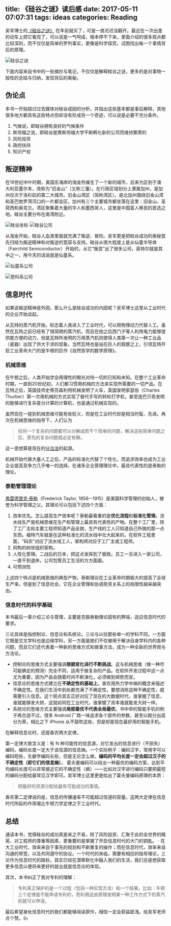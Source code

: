 title: 《硅谷之谜》读后感
date: 2017-05-11 07:07:31
tags: ideas
categories: Reading
---

吴军博士的[《硅谷之谜》](https://book.douban.com/subject/26665230/) 在年前就买了，可是一直迟迟没翻开。最近在一次出差的动车上把它看完了，可以说是一气呵成，根本停不下来，里面介绍的很多观点都比较深刻，而不仅仅是简单的罗列事实，更像是科学探究，试图找出每一个事情背后的原理。

![硅谷之谜](http://ww1.sinaimg.cn/large/5fee18eegy1ffh87lqu9uj20930bct92.jpg)

下面内容来自书中的一些摘抄与笔记，不仅仅是解释硅谷之谜，更多的是对事物一般性的总结与归纳，发现背后的奥秘。

## 伪论点

本书一开始探讨过去媒体对硅谷成因的分析，并指出这些基本都是事后解释，其他很多地方都具有这些特点但却没有形成另一个奇迹，可以说是必要不充分条件。

1. 气候说，即硅谷拥有良好的气候条件
2. 斯坦福之说，即硅谷是靠斯坦福大学不断孵化新的公司而维持繁荣的
3. 风险投资
4. 政府扶持
5. 知识产权

## 叛逆精神

在19世纪中叶时期，美国东海岸的淘金热催生了一个新的城市，后来为区别于澳大利亚墨尔本，改称为“旧金山”（又称三藩）。在行政区域划分上隶属加州，是加州仅次于洛杉矶的第二大城市。旧金山湾区（简称湾区）。是北加州围绕旧金山湾和圣巴勃罗湾河口的一片都会区。加州有三个主要城市都坐落在这里：旧金山、圣荷西和奥克兰。湾区聚集着大量的华人和墨西哥人，这里是中国富人移民的首选之地。硅谷主要分布在南湾附近。

![硅谷坐标](http://ww1.sinaimg.cn/large/5fee18eegy1ffh86rw9s5j20go0ca0yp.jpg)
![硅谷公司](http://ww1.sinaimg.cn/large/5fee18eegy1ffh4j95w0tj20go0ci78x.jpg)

从淘金开始，硅谷人血液里面就充满了叛逆、冒险。吴军更是把硅谷成功的奥秘首先归结为叛逆精神和对叛逆的宽容与支持。硅谷从很大程度上是从仙童半导体（Fairchild Semiconductor）开始的，从它“叛变”出了很多公司，英特尔就是其中之一，用今天的话说就是仙童系。

![仙童系公司](http://ww1.sinaimg.cn/large/5fee18eegy1ffh4m4fhxhj20yw190ajb.jpg)

![思科系公司](http://ww1.sinaimg.cn/large/5fee18eegy1ffh4nthd5vj22io1w0kjl.jpg)

## 信息时代

如果说叛逆精神是外因，那么什么是硅谷成功的内因呢？吴军博士这里从工业时代的企业开始谈起。

从瓦特的蒸汽机开始，标志着人类进入了工业时代，可以用物理动力代替人工。虽然在瓦特之前已经有了很简陋的蒸汽机，而且在他之后西门子等人利用电力能够提供能方便的动力，但是瓦特所发明的万用蒸汽机则使得人类第一次让一种工业品（瓷器）出现了供大于求的现象。当然瓦特也是站在巨人的肩膀之上，引领瓦特开启工业革命大门的是牛顿的巨作《自然哲学的数学原理》。

### 机械思维

在牛顿之后，人类开始学会用理性的眼光对待一切的已知和未知。在整个工业革命时期，一直到20世纪初，人们都习惯用机械的方法来实现所需要的一切产品。在瓦特之后，英国技师史蒂芬森利用机械发明了火车，英国发明家瑟伯（Charles Thurber）第一次用机械的方式实现了替代手写的转轮打字机，甚至连巴贝奇发明的能够进行复杂差分计算的计算机，也是通过机械实现的。

虽然现在一提到机械思维可能有些贬义，但是在工业时代却是相当时髦、先进。再次在机械思维的指导下，人们认为

> 任何一个复杂的问题都可以分解成若干个简单的问题，解决这些简单问题之后，原先的复杂问题就必定有解。

这一思想算是现在的[分治法](https://en.wikipedia.org/wiki/Divide_and_conquer_algorithm)的起源。

机械开始代替大量人工之后，产品的标准化代替了个性化，而追求效率也成为工业企业提高竞争力几乎唯一的选择。在诸多企业管理理论中，最具代表性的是泰勒的理论。

### 泰勒管理理论

[弗雷德里克·泰勒](https://en.wikipedia.org/wiki/Frederick_Winslow_Taylor)（Frederick Taylor, 1856--1915）是美国科学管理的创始人，被誉为科学管理之父。其理论可以包括下述四个方面：

1. 效率优先。怎么提高生产效率呢？泰勒最看重的是**优化流程**和**标准化管理**。流水线生产是机械思维在生产和管理上最具有代表性的产物。在整个工厂里，除了工厂主和主要工程师知道产品全貌，生产线的工人只知道自己所做的那一点东西。福特汽车就是在这种标准化的流水线中壮大起来的。在软件工程里面，“码农”对应了流水线工人，架构师对应于工厂主或工程师。
2. 同构的树状组织架构。
3. 人性化管理。二战后的日本，把这点发挥到了极致。员工一旦进入一家公司，一直干到退休，公司包管员工生活的方方面面。
4. 可预测性

上述四个特点是机械思维的典型产物，泰勒理论在工业革命时期极大的提高了全球生产率。但是到了信息社会，它在企业管理和协调劳资关系上的局限性越来越突出。

### 信息时代的科学基础

本书最后一章介绍三论与管理，主要是克服泰勒理论固有的弊端，适应信息时代的要求。

三论具体是指控制论、信息论和系统论。三论与以往那些单一的学科不同，一方面它既是交叉学科也是边缘学科，另一方面是她们不仅被用于解决自身学科内的各种问题，而且它们还代表着一种新的思维方式和做事方法，成为一种全新的世界观与方法论。

- 控制论的思维方式主要强调**根据变化进行不断挑战**。这与机械思维（做一种尽可能确定的预测）完全不同，适用于做复杂的产品。在软件开发过程中这一点尤为重要，因为产品会随着时间不断演化，必须做到顺势而变。
- 信息论的思维方式建立在**不确定性的基础上**。香农用热力学中熵的概念来描述不确定性。在我们生活中到处都充满了不确定性，要想消除这种不确定性，就需要引入信息。这个观点其实正好对应了现在的大数据时代，谁掌握了信息，谁就能够发大财，这就如同在工业时代，谁掌握了资本谁就能发大财一样。
- 系统论的思维方式主要强调**局部最优不代表全局最优**。书中举的智能手机的例子再合适不过。很多 Android 厂商一味追求各个部件的参数，甚至以跑分出高分为荣，相比之下 iPhone 从不鼓吹这些，但是却是现在最好用的智能手机。

在解释信息论时，还提香农两大定律。

第一定律大致含义是：有 N 种可能性的信息源，对它发出的信息进行（不损失）编码，编码长度一定大于该信源的信息熵。一个实际例子：编码汉字，常用字可以编码短些，生僻字编码长些，但是无论怎么做，**编码的平均长度一定会超过汉子的不确定性（即它们的信息熵）**。
霍夫曼编码可以给出一种最优的编码方案，达到平均编码长度可以非常接近它的不确定性（熵）——比如对汉字进行编码只要把最短的编码分配给最常见汉字即可。吴军博士这里更是给出了霍夫曼编码原理的本质：

> 把最好的资源分配给最有可能成功的事情。

香农第二定律说的是，信息的传播速率不可能超过信道的容量。这两大定律在信息时代所起的作用堪比牛顿力学定律之于工业时代。

## 总结

通读本书，觉得硅谷的成功真是来之不易，除了风险投资、汇聚于此的全世界的精英、对工程师的尊重等因素，更重要的是掌握了开启信息时代的大门的钥匙。
·
在大工业时代，效率来自于事先的规划和不断重复的操作；而在信息时代，效率来自沟通的带宽，以及共同遵守的协议。一个时代的来临，需要有相应的指导理论，三论作为信息时代的路标，其实已经在潜移默化中融入我们的生活，我们总是想获取更多信息以便将来更好的就业就是信息论的体现。

其次，本书纠正了我对专利的理解：

> 专利真正保护的是一个过程（包括一种实现方法）和一个结果。比如：牛顿三个定律是不能申请专利的，而利用这些原理发明某一种工作方式下的蒸汽机就可以申请。

最后希望身处信息时代的我们都能够阅读原作，相信一定会获益匪浅。给吴军老师点个赞。👍
